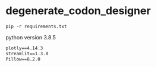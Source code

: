 # degenerate_codon_designer

`pip -r requirements.txt`

python version 3.8.5
```pandas==1.3.3
plotly==4.14.3
streamlit==1.3.0
Pillow==8.2.0
```
